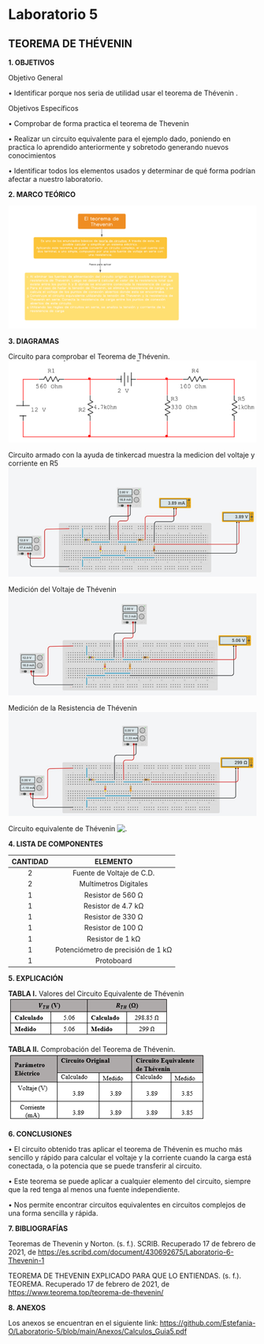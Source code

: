 # Laboratorio 5

## TEOREMA DE THÉVENIN

**1. OBJETIVOS**

Objetivo General

•	Identificar porque nos seria de utilidad usar el teorema de Thévenin .

Objetivos Específicos 

•	Comprobar de forma practica el teorema de Thevenin

•	Realizar un circuito equivalente para el ejemplo dado, poniendo en practica lo aprendido anteriormente y sobretodo generando nuevos conocimientos 

•	Identificar todos los elementos usados y determinar de qué forma podrían afectar a nuestro laboratorio.


**2. MARCO TEÓRICO**

![.](https://github.com/Estefania-O/Laboratorio-5/blob/main/img/Mapa_Teorema_Thevenin.png)

**3. DIAGRAMAS**

Circuito para comprobar el Teorema de Thévenin.
![.](https://github.com/Estefania-O/Laboratorio-5/blob/main/img/Circuito_practica.png)

Circuito armado con la ayuda de tinkercad muestra la medicion del voltaje y corriente en R5
![.](https://github.com/Estefania-O/Laboratorio-5/blob/main/img/Circuito_original.png)

Medición del Voltaje de Thévenin
![.](https://github.com/Estefania-O/Laboratorio-5/blob/main/img/Circuito_VTH.png)

Medición de la Resistencia de Thévenin
![.](https://github.com/Estefania-O/Laboratorio-5/blob/main/img/Circuito_RTH.png)

Circuito equivalente de Thévenin
![.](https://github.com/Estefania-O/Laboratorio-5/blob/main/img/Circuito_Th%C3%A9venin.png)

**4. LISTA DE COMPONENTES**

|**CANTIDAD**|**ELEMENTO**|
|:---:|:---:|
|2|Fuente de Voltaje de C.D.|
|2|Multímetros Digitales|
|1|Resistor de 560 Ω|
|1|Resistor de 4.7 kΩ|
|1|Resistor de 330 Ω|
|1|Resistor de 100 Ω|
|1|Resistor de 1 kΩ|
|1|Potenciómetro de precisión de 1 kΩ|
|1|Protoboard|

**5. EXPLICACIÓN**

**TABLA I.** Valores del Circuito Equivalente de Thévenin
![.](https://github.com/Estefania-O/Laboratorio-5/blob/main/img/Tabla1_Guia5.png)

**TABLA II.** Comprobación del Teorema de Thévenin.
![.](https://github.com/Estefania-O/Laboratorio-5/blob/main/img/Tabla2_Guia5.png)

**6. CONCLUSIONES**

•	El circuito obtenido tras aplicar el teorema de Thévenin es mucho más sencillo y rápido para calcular el voltaje y la corriente cuando la carga está conectada, o la potencia que se puede transferir al circuito.

•	Este teorema se puede aplicar a cualquier elemento del circuito, siempre que la red tenga al menos una fuente independiente.

•	Nos permite encontrar circuitos equivalentes en circuitos complejos de una forma sencilla y rápida.

**7. BIBLIOGRAFÍAS**

Teoremas de Thevenin y Norton. (s. f.). SCRIB. Recuperado 17 de febrero de 2021, de https://es.scribd.com/document/430692675/Laboratorio-6-Thevenin-1

TEOREMA DE THEVENIN EXPLICADO PARA QUE LO ENTIENDAS. (s. f.). TEOREMA. Recuperado 17 de febrero de 2021, de https://www.teorema.top/teorema-de-thevenin/

**8. ANEXOS**

Los anexos se encuentran en el siguiente link: https://github.com/Estefania-O/Laboratorio-5/blob/main/Anexos/Calculos_Guia5.pdf
